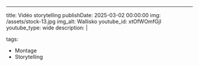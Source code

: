 ---
title: Vidéo storytelling
publishDate: 2025-03-02 00:00:00
img: /assets/stock-13.jpg
img_alt: Wallisko
youtube_id: xtOfWOmfGjI
youtube_type: wide
description: |
  
tags:
  - Montage
  - Storytelling